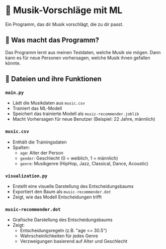 # 🎵 Musik-Vorschläge mit ML

Ein Programm, das dir Musik vorschlägt, die zu dir passt.

## 🤔 Was macht das Programm?

Das Programm lernt aus meinen Testdaten, welche Musik sie mögen. Dann kann es für neue Personen vorhersagen, welche Musik ihnen gefallen könnte.

## 📁 Dateien und ihre Funktionen

### `main.py`
- Lädt die Musikdaten aus `music.csv`
- Trainiert das ML-Modell
- Speichert das trainierte Modell als `music-recommender.joblib`
- Macht Vorhersagen für neue Benutzer (Beispiel: 22 Jahre, männlich)

### `music.csv`
- Enthält die Trainingsdaten
- Spalten:
  - `age`: Alter der Person
  - `gender`: Geschlecht (0 = weiblich, 1 = männlich)
  - `genre`: Musikgenre (HipHop, Jazz, Classical, Dance, Acoustic)

### `visualization.py`
- Erstellt eine visuelle Darstellung des Entscheidungsbaums
- Exportiert den Baum als `music-recommender.dot`
- Zeigt, wie das Modell Entscheidungen trifft

### `music-recommender.dot`
- Grafische Darstellung des Entscheidungsbaums
- Zeigt:
  - Entscheidungsregeln (z.B. "age <= 30.5")
  - Wahrscheinlichkeiten für jedes Genre
  - Verzweigungen basierend auf Alter und Geschlecht